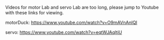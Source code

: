Videos for motor Lab and servo Lab are too long, please jump to Youtube with these links for viewing.


motorDuck:
https://www.youtube.com/watch?v=O9mAVnAnlQI

servo:
https://www.youtube.com/watch?v=eqtWJAqltjU
